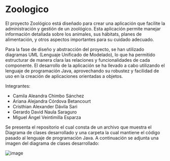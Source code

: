 # Zoologico

El proyecto Zoológico está diseñado para crear una aplicación que facilite la administración y gestión de un zoológico. Esta aplicación permite manejar información detallada sobre los animales, sus hábitats, planes de alimentación, y otros aspectos importantes para su cuidado adecuado.

Para la fase de diseño y abstracción del proyecto, se han utilizado diagramas UML (Lenguaje Unificado de Modelado), lo que ha permitido estructurar de manera clara las relaciones y funcionalidades de cada componente. El desarrollo de la aplicación se ha llevado a cabo utilizando el lenguaje de programación Java, aprovechando su robustez y facilidad de uso en la creación de aplicaciones orientadas a objetos.

Integrantes:
- Camila Aleandra Chimbo Sánchez
- Ariana Alejandra Córdova Betancourt
- Cristhian Alexander Dávila Sari
- Gerardo David Naula Saraguro
- Miguel Ángel Veintimilla Esparza
  
Se presenta el repositorio el cual consta de un archivo que muestra el Diagrama de clases desarrollado y una carpeta la cual mantiene el código pasado al lenguaje de programaciòn Java. A continuación se adjunta una imagen del diagrama de clases desarrollado:

![image](https://github.com/user-attachments/assets/aee634ca-882f-4943-8637-aa5f3754eecb)

